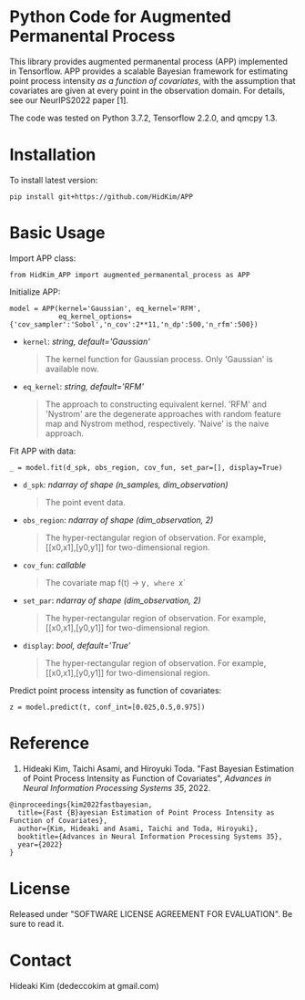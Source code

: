 # Python Code for Augmented Permanental Process 
This library provides augmented permanental process (APP) implemented in Tensorflow. APP provides a scalable Bayesian framework for estimating point process intensity *as a function of covariates*, with the assumption that covariates are given at every point in the observation domain. For details, see our NeurIPS2022 paper [1].

The code was tested on Python 3.7.2, Tensorflow 2.2.0, and qmcpy 1.3.

# Installation
To install latest version:
```
pip install git+https://github.com/HidKim/APP
```

# Basic Usage
Import APP class:
```
from HidKim_APP import augmented_permanental_process as APP
```
Initialize APP:
```
model = APP(kernel='Gaussian', eq_kernel='RFM',  
            eq_kernel_options={'cov_sampler':'Sobol','n_cov':2**11,'n_dp':500,'n_rfm':500})
```
- `kernel`: *string, default='Gaussian'* <br> 
  >The kernel function for Gaussian process. Only 'Gaussian' is available now.
- `eq_kernel`:  *string, default='RFM'* <br>
  >The approach to constructing equivalent kernel. 'RFM' and 'Nystrom' are the degenerate approaches with random feature map and Nystrom method, respectively. 'Naive' is the naive approach.  
  
Fit APP with data:
```
_ = model.fit(d_spk, obs_region, cov_fun, set_par=[], display=True)
```
- `d_spk`: *ndarray of shape (n_samples, dim_observation)* <br> 
  >The point event data.
- `obs_region`:  *ndarray of shape (dim_observation, 2)*  <br>
  > The hyper-rectangular region of observation. For example, [[x0,x1],[y0,y1]] for two-dimensional region.  
- `cov_fun`: *callable* <br> 
  >The covariate map f(t) -> y`, where `x`  
- `set_par`:  *ndarray of shape (dim_observation, 2)*  <br>
  > The hyper-rectangular region of observation. For example, [[x0,x1],[y0,y1]] for two-dimensional region.  
- `display`:  *bool, default='True'*  <br>
  > The hyper-rectangular region of observation. For example, [[x0,x1],[y0,y1]] for two-dimensional region.  

Predict point process intensity as function of covariates:
```
z = model.predict(t, conf_int=[0.025,0.5,0.975])
```

# Reference
1. Hideaki Kim, Taichi Asami, and Hiroyuki Toda. "Fast Bayesian Estimation of Point Process Intensity as Function of Covariates", *Advances in Neural Information Processing Systems 35*, 2022.
```
@inproceedings{kim2022fastbayesian,
  title={Fast {B}ayesian Estimation of Point Process Intensity as Function of Covariates},
  author={Kim, Hideaki and Asami, Taichi and Toda, Hiroyuki},
  booktitle={Advances in Neural Information Processing Systems 35},
  year={2022}
}
``` 

# License
Released under "SOFTWARE LICENSE AGREEMENT FOR EVALUATION". Be sure to read it.

# Contact
Hideaki Kim (dedeccokim at gmail.com)